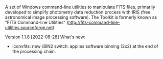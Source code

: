 A set of Windows command-line utilities to manipulate FITS files, primarily developed to simplify photometry data reduction process with IRIS (free astronomical image processing software).
The Toolkit is formerly known as "FITS Command-line Utilities" (http://fits-command-line-utilities.sourceforge.net)

Version 1.1.8 [2022-06-28]
What's new:
* iconvfits: new /BIN2 switch: applies software binning (2x2) at the end of the processing chain.
